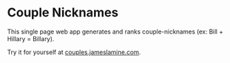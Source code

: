 # Couple Nicknames

This single page web app generates and ranks couple-nicknames (ex: Bill + Hillary = Billary).

Try it for yourself at [couples.jameslamine.com](http://couples.jameslamine.com).
